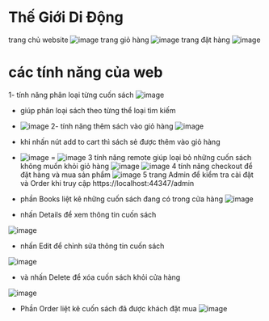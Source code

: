# Thế Giới Di Động
trang chủ website
![image](https://user-images.githubusercontent.com/72533359/173339125-ba542963-00d1-4689-8524-be606f29c11b.png)
trang giỏ hàng 
![image](https://user-images.githubusercontent.com/72533359/173341062-1c402988-a9cf-48d1-ac49-dab2fde25a0b.png)
trang đặt hàng
![image](https://user-images.githubusercontent.com/72533359/173341127-3a90eef7-a1f5-4e40-b8ab-86a4788b486f.png)
# các tính năng của web
1- tính năng phân loại từng cuốn sách 
![image](https://user-images.githubusercontent.com/72533359/173339236-0b7585d0-3eed-4965-8b34-5d4bcd3d893c.png)
- giúp phân loại sách theo từng thể loại tìm kiếm
- ![image](https://user-images.githubusercontent.com/72533359/173339312-79a61941-30ec-46d1-b104-dd02f56699d3.png)
2- tính năng thêm sách vào giỏ hàng
![image](https://user-images.githubusercontent.com/72533359/173339409-21414511-dfa3-4d7d-a101-0ddd46d95f34.png)
- khi nhấn nút add to cart thì sách sẻ được thêm vào giỏ hàng 
- ![image](https://user-images.githubusercontent.com/72533359/173339959-71f71d6c-1651-445d-8393-0afb39d662bc.png)
= ![image](https://user-images.githubusercontent.com/72533359/173340060-d1ab3ec6-9e18-48a7-9764-69a789cf396d.png)
3 tính năng remote giúp loại bỏ những cuốn sách không muốn khỏi giỏ hàng 
![image](https://user-images.githubusercontent.com/72533359/173340155-8011d49b-84e2-402b-bf51-0c59e0e18a3e.png)
![image](https://user-images.githubusercontent.com/72533359/173340240-b3db936b-f160-420a-8794-29433fedb16c.png)
4 tính năng checkout để đặt hàng và mua sản phẩm
![image](https://user-images.githubusercontent.com/74332737/173277725-405a6688-7086-4f0c-a31e-d9e428e5eafd.png)
5 trang Admin để kiểm tra cài đặt và Order khi truy cập https://localhost:44347/admin
- phần Books liệt kê những cuốn sách đang có trong cửa hàng
![image](https://user-images.githubusercontent.com/74332737/173278124-2f9bce99-cee1-4922-a40b-f45b24345979.png)

- nhấn Details để xem thông tin cuốn sách

![image](https://user-images.githubusercontent.com/74332737/173278571-855e66c1-5978-4a73-a1c2-18b44dfba65a.png)

- nhấn Edit để chỉnh sửa thông tin cuốn sách 

![image](https://user-images.githubusercontent.com/74332737/173278650-4fc803c4-076a-4e87-93ef-0d32532aaf2e.png)

- và nhấn Delete để xóa cuốn sách khỏi cửa hàng 

![image](https://user-images.githubusercontent.com/74332737/173278742-ecc5eac3-dfaa-4f32-8135-93b2bd98acb7.png)


- Phần Order liệt kê cuốn sách đã được khách đặt mua
![image](https://user-images.githubusercontent.com/74332737/173278187-a2ba4a93-055c-4366-8a3f-96efb39f835e.png)


